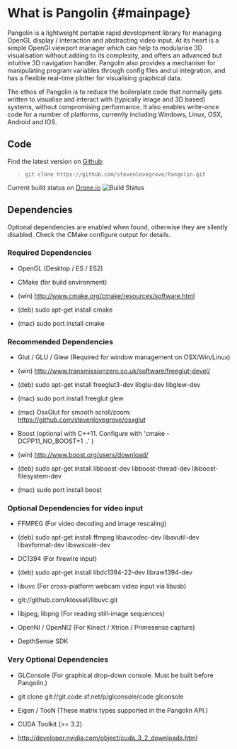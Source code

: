 What is Pangolin {#mainpage}
====================================

Pangolin is a lightweight portable rapid development library for managing OpenGL
display / interaction and abstracting video input. At its heart is a simple
OpenGl viewport manager which can help to modularise 3D visualisation without
adding to its complexity, and offers an advanced but intuitive 3D navigation
handler. Pangolin also provides a mechanism for manipulating program variables
through config files and ui integration, and has a flexible real-time plotter
for visualising graphical data.

The ethos of Pangolin is to reduce the boilerplate code that normally
gets written to visualise and interact with (typically image and 3D
based) systems, without compromising performance. It also enables write-once
code for a number of platforms, currently including Windows, Linux, OSX, Android
and IOS.

## Code ##

Find the latest version on [Github](http://github.com/stevenlovegrove/Pangolin):
>     git clone https://github.com/stevenlovegrove/Pangolin.git

Current build status on [Drone.io](https://drone.io/github.com/stevenlovegrove/Pangolin)
![Build Status](https://drone.io/github.com/stevenlovegrove/Pangolin/status.png)

## Dependencies ##

Optional dependencies are enabled when found, otherwise they are silently disabled.
Check the CMake configure output for details.

### Required Dependencies ###

* OpenGL (Desktop / ES / ES2)

* CMake (for build environment)
 * (win) http://www.cmake.org/cmake/resources/software.html
 * (deb) sudo apt-get install cmake
 * (mac) sudo port install cmake

### Recommended Dependencies ###

* Glut / GLU / Glew (Required for window management on OSX/Win/Linux)
 * (win) http://www.transmissionzero.co.uk/software/freeglut-devel/
 * (deb) sudo apt-get install freeglut3-dev libglu-dev libglew-dev
 * (mac) sudo port install freeglut glew
 * (mac) OsxGlut for smooth scroll/zoom: https://github.com/stevenlovegrove/osxglut

* Boost (optional with C++11. Configure with 'cmake -DCPP11_NO_BOOST=1 ..' )
 * (win) http://www.boost.org/users/download/
 * (deb) sudo apt-get install libboost-dev libboost-thread-dev libboost-filesystem-dev
 * (mac) sudo port install boost

### Optional Dependencies for video input ###

* FFMPEG (For video decoding and image rescaling)
 * (deb) sudo apt-get install ffmpeg libavcodec-dev libavutil-dev libavformat-dev libswscale-dev

* DC1394 (For firewire input)
 * (deb) sudo apt-get install libdc1394-22-dev libraw1394-dev

* libuvc (For cross-platform webcam video input via libusb)
 * git://github.com/ktossell/libuvc.git

* libjpeg, libpng (For reading still-image sequences)

* OpenNI / OpenNI2 (For Kinect / Xtrion / Primesense capture)

* DepthSense SDK

### Very Optional Dependencies ###

* GLConsole (For graphical drop-down console. Must be built before Pangolin.)
 * git clone git://git.code.sf.net/p/glconsole/code glconsole

* Eigen / TooN (These matrix types supported in the Pangolin API.)

* CUDA Toolkit (>= 3.2)
 * http://developer.nvidia.com/object/cuda_3_2_downloads.html

